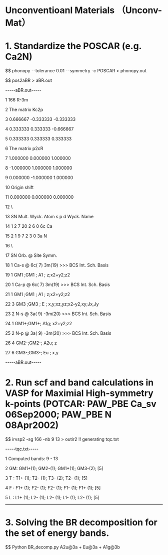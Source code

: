 # Unconventioanl Materials （Unconv-Mat）

# 1. Standardize the POSCAR (e.g. Ca2N)

$$ phonopy  --tolerance 0.01 --symmetry -c POSCAR > phonopy.out

$$ pos2aBR > aBR.out


-----aBR.out-----

  1          166 R-3m
  
  2  The matrix Kc2p
  
  3     0.666667   -0.333333   -0.333333
  
  4     0.333333    0.333333   -0.666667
  
  5     0.333333    0.333333    0.333333
  
  6  The matrix p2cR
  
  7     1.000000    0.000000    1.000000
  
  8    -1.000000    1.000000    1.000000
  
  9     0.000000   -1.000000    1.000000
  
 10  Origin shift
 
 11     0.000000    0.000000    0.000000
 
 12  \\
 
 13   SN  Mult. Wyck. Atom  s    p    d  Wyck. Name
 
 14     1    2    7   20    2    6    0    6c   Ca
 
 15     2    1    9    7    2    3    0    3a   N
 
 16  \\
 
 17   SN  Orb. @ Site     Symm.
 
 18    1  Ca-s @ 6c( 7)    3m(19) >>>   BCS  Int. Sch.      Basis
 
 19                                  1  GM1 ;GM1 ; A1 ;     z;x2+y2;z2
 
 20    1  Ca-p @ 6c( 7)    3m(19) >>>   BCS  Int. Sch.      Basis
 
 21                                  1  GM1 ;GM1 ; A1 ;     z;x2+y2;z2
 
 22                                  3  GM3 ;GM3 ; E  ;     x,y;xz,yz;x2-y2,xy;Jx,Jy
 
 23    2   N-s @ 3a( 9)   -3m(20) >>>   BCS  Int. Sch.      Basis
 
 24                                  1  GM1+;GM1+; A1g;     x2+y2;z2
 
 25    2   N-p @ 3a( 9)   -3m(20) >>>   BCS  Int. Sch.      Basis
 
 26                                  4  GM2-;GM2-; A2u;     z
 
 27                                  6  GM3-;GM3-; Eu ;     x,y
 
-----aBR.out-----


# 2. Run scf and band calculations in VASP for Maximial High-symmetry k-points (POTCAR: PAW_PBE Ca_sv 06Sep2000; PAW_PBE N 08Apr2002) 
$$ irvsp2 -sg 166 -nb 9 13 > outir2   !! generating tqc.txt 

-----tqc.txt-----

  1 Computed bands:  9 - 13
  
  2 GM: GM1+(1); GM2-(1); GM1+(1); GM3-(2); [5]
  
  3 T : T1+ (1); T2- (1); T3- (2); T2- (1); [5]
  
  4 F : F1+ (1); F2- (1); F2- (1); F1- (1); F1+ (1); [5]
  
  5 L : L1+ (1); L2- (1); L2- (1); L1- (1); L2- (1); [5]
  
----------------

# 3. Solving the BR decomposition for the set of energy bands.
$$ Python BR_decomp.py 
  A2u@3a + Eu@3a + A1g@3b
